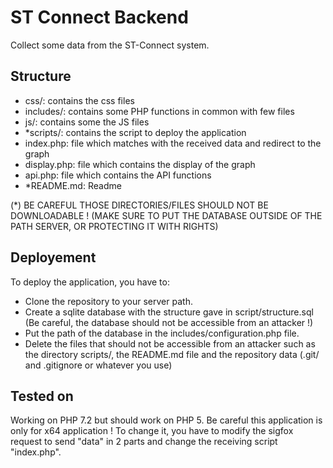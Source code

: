 # ST Connect Backend

Collect some data from the ST-Connect system.

## Structure

 - css/: contains the css files
 - includes/: contains some PHP functions in common with few files
 - js/: contains some the JS files
 - *scripts/: contains the script to deploy the application
 - index.php: file which matches with the received data and redirect to the graph
 - display.php: file which contains the display of the graph
 - api.php: file which contains the API functions
 - *README.md: Readme

(*) BE CAREFUL THOSE DIRECTORIES/FILES SHOULD NOT BE DOWNLOADABLE ! (MAKE SURE TO PUT THE DATABASE OUTSIDE OF THE PATH SERVER, OR PROTECTING IT WITH RIGHTS)

## Deployement

To deploy the application, you have to:

 - Clone the repository to your server path.
 - Create a sqlite database with the structure gave in script/structure.sql (Be careful, the database should not be accessible from an attacker !)
 - Put the path of the database in the includes/configuration.php file.
 - Delete the files that should not be accessible from an attacker such as the directory scripts/, the README.md file and the repository data (.git/ and .gitignore or whatever you use)

## Tested on

Working on PHP 7.2 but should work on PHP 5.
Be careful this application is only for x64 application ! To change it, you have to modify the sigfox request to send "data" in 2 parts and change the receiving script "index.php".